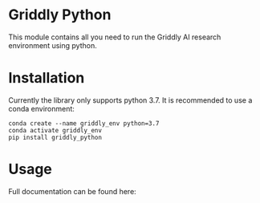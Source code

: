 # Griddly Python

This module contains all you need to run the Griddly AI research environment using python.

# Installation

Currently the library only supports python 3.7.
It is recommended to use a conda environment:

```
conda create --name griddly_env python=3.7
conda activate griddly_env
pip install griddly_python
```

# Usage

Full documentation can be found here:
